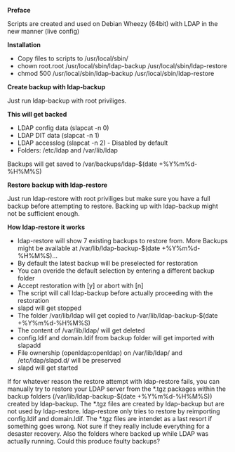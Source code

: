 **Preface**

Scripts are created and used on Debian Wheezy (64bit) with LDAP in the new manner (live config)


**Installation**

* Copy files to scripts to /usr/local/sbin/
* chown root.root /usr/local/sbin/ldap-backup /usr/local/sbin/ldap-restore
* chmod 500 /usr/local/sbin/ldap-backup /usr/local/sbin/ldap-restore


**Create backup with ldap-backup**

Just run ldap-backup with root priviliges. 


**This will get backed**

* LDAP config data (slapcat -n 0)
* LDAP DIT data (slapcat -n 1) 
* LDAP accesslog (slapcat -n 2) - Disabled by default
* Folders: /etc/ldap and /var/lib/ldap

Backups will get saved to /var/backups/ldap-$(date +%Y%m%d-%H%M%S)


**Restore backup with ldap-restore**

Just run ldap-restore with root priviliges but make sure you have a full backup before attempting to restore. Backing up with ldap-backup might not be sufficient enough.


**How ldap-restore it works**

* ldap-restore will show 7 existing backups to restore from. More Backups might be available at /var/lib/ldap-backup-$(date +%Y%m%d-%H%M%S)...
* By default the latest backup will be preselected for restoration 
* You can overide the default selection by entering a different backup folder
* Accept restoration with [y] or abort with [n]
* The script will call ldap-backup before actually proceeding with the restoration
* slapd will get stopped
* The folder /var/lib/ldap will get copied to /var/lib/ldap-backup-$(date +%Y%m%d-%H%M%S)
* The content of /var/lib/ldap/ will get deleted
* config.ldif and domain.ldif from backup folder will get imported with slapadd
* File ownership (openldap:openldap) on /var/lib/ldap/ and /etc/ldap/slapd.d/ will be preserved
* slapd will get started

If for whatever reason the restore attempt with ldap-restore fails, you can manually try to restore your LDAP server from the *.tgz packages within the backup folders (/var/lib/ldap-backup-$(date +%Y%m%d-%H%M%S)) created by ldap-backup. The *.tgz files are created by ldap-backup but are not used by ldap-restore. ldap-restore only tries to restore by reimporting config.ldif and domain.ldif. The *.tgz files are intendet as a last resort if something goes wrong. Not sure if they really include everything for a desaster recovery. Also the folders where backed up while LDAP was actually running. Could this produce faulty backups?
